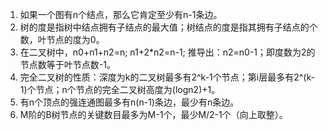 1. 如果一个图有n个结点，那么它肯定至少有n-1条边。
2. 树的度是指树中结点拥有子结点的最大值；树结点的度是指其拥有子结点的个数，叶节点的度为0。
3. 在二叉树中，n0+n1+n2=n; n1+2*n2=n-1; 推导出：n2=n0-1；即度数为2的节点数等于叶节点数-1。
4. 完全二叉树的性质：深度为k的二叉树最多有2^k-1个节点；第i层最多有2^(k-1)个节点；n个节点的完全二叉树高度为(logn2)+1。
5. 有n个顶点的强连通图最多有n(n-1)条边，最少有n条边。
6. M阶的B树节点的关键数目最多为M-1个，最少M/2-1个（向上取整）。


